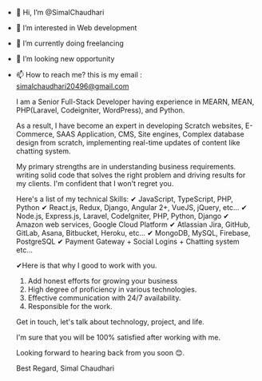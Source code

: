 - 👋 Hi, I’m @SimalChaudhari
- 👀 I’m interested in Web development
- 🌱 I’m currently doing freelancing
- 💞️ I’m looking new opportunity
- 📫 How to reach me? this is my email : simalchaudhari20496@gmail.com



  I am a Senior Full-Stack Developer having experience in MEARN, MEAN, PHP(Laravel, Codeigniter, WordPress), and Python.

  As a result, I have become an expert in developing Scratch websites, E-Commerce, SAAS Application, CMS, Site engines, Complex database design from scratch, implementing real-time updates of content like chatting system.

  My primary strengths are in understanding business requirements. writing solid code that solves the right problem and driving results for my clients. I'm confident that I won't regret you.

  Here's a list of my technical Skills:
  ✔ JavaScript, TypeScript, PHP, Python
  ✔ React.js, Redux, Django, Angular 2+, VueJS, jQuery, etc...
  ✔ Node.js, Express.js, Laravel, CodeIgniter, PHP, Python, Django
  ✔ Amazon web services, Google Cloud Platform
  ✔ Atlassian Jira, GitHub, GitLab, Asana, Bitbucket, Heroku, etc...
  ✔ MongoDB, MySQL, Firebase, PostgreSQL
  ✔ Payment Gateway + Social Logins + Chatting system etc...

  ✔Here is that why I good to work with you.
  1) Add honest efforts for growing your business
  2) High degree of proficiency in various technologies.
  3) Effective communication with 24/7 availability.
  4) Responsible for the work.

  Get in touch, let's talk about technology, project, and life.

  I'm sure that you will be 100% satisfied after working with me.

  Looking forward to hearing back from you soon 😊.

  Best Regard,
  Simal Chaudhari

<!---
SimalChaudhari/SimalChaudhari is a ✨ special ✨ repository because its `README.md` (this file) appears on your GitHub profile.
You can click the Preview link to take a look at your changes.
--->
